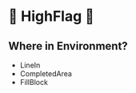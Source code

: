 # 🔺 <route>HighFlag </route>🔺

## Where in Environment?

- LineIn
- CompletedArea
- FillBlock

<!-- @include: /../Placeholder_RouteProfile.md -->

